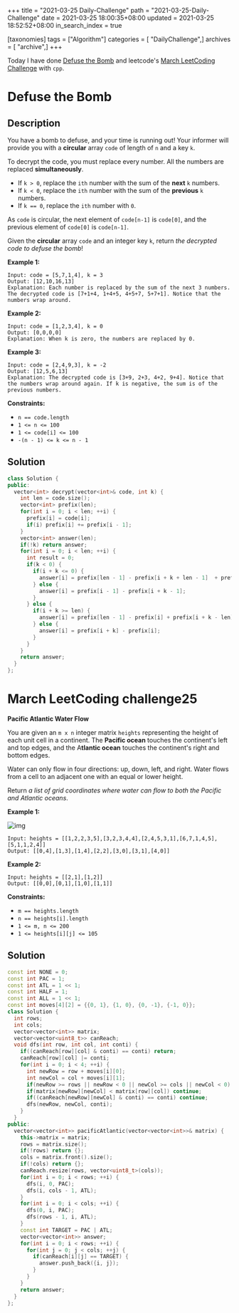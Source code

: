 +++
title = "2021-03-25 Daily-Challenge"
path = "2021-03-25-Daily-Challenge"
date = 2021-03-25 18:00:35+08:00
updated = 2021-03-25 18:52:52+08:00
in_search_index = true

[taxonomies]
tags = ["Algorithm"]
categories = [ "DailyChallenge",]
archives = [ "archive",]
+++

Today I have done [Defuse the Bomb](https://leetcode.com/problems/defuse-the-bomb/) and leetcode's [March LeetCoding Challenge](https://leetcode.com/explore/challenge/card/march-leetcoding-challenge-2021/591/week-4-march-22nd-march-28th/3684/) with `cpp`.

<!-- more -->

# Defuse the Bomb

## Description

You have a bomb to defuse, and your time is running out! Your informer will provide you with a **circular** array `code` of length of `n` and a key `k`.

To decrypt the code, you must replace every number. All the numbers are replaced **simultaneously**.

- If `k > 0`, replace the `ith` number with the sum of the **next** `k` numbers.
- If `k < 0`, replace the `ith` number with the sum of the **previous** `k` numbers.
- If `k == 0`, replace the `ith` number with `0`.

As `code` is circular, the next element of `code[n-1]` is `code[0]`, and the previous element of `code[0]` is `code[n-1]`.

Given the **circular** array `code` and an integer key `k`, return *the decrypted code to defuse the bomb*!

 

**Example 1:**

```
Input: code = [5,7,1,4], k = 3
Output: [12,10,16,13]
Explanation: Each number is replaced by the sum of the next 3 numbers. The decrypted code is [7+1+4, 1+4+5, 4+5+7, 5+7+1]. Notice that the numbers wrap around.
```

**Example 2:**

```
Input: code = [1,2,3,4], k = 0
Output: [0,0,0,0]
Explanation: When k is zero, the numbers are replaced by 0. 
```

**Example 3:**

```
Input: code = [2,4,9,3], k = -2
Output: [12,5,6,13]
Explanation: The decrypted code is [3+9, 2+3, 4+2, 9+4]. Notice that the numbers wrap around again. If k is negative, the sum is of the previous numbers.
```

 

**Constraints:**

- `n == code.length`
- `1 <= n <= 100`
- `1 <= code[i] <= 100`
- `-(n - 1) <= k <= n - 1`

## Solution

``` cpp
class Solution {
public:
  vector<int> decrypt(vector<int>& code, int k) {
    int len = code.size();
    vector<int> prefix(len);
    for(int i = 0; i < len; ++i) {
      prefix[i] = code[i];
      if(i) prefix[i] += prefix[i - 1];
    }
    vector<int> answer(len);
    if(!k) return answer;
    for(int i = 0; i < len; ++i) {
      int result = 0;
      if(k < 0) {
        if(i + k <= 0) {
          answer[i] = prefix[len - 1] - prefix[i + k + len - 1]  + prefix[i] - code[i];
        } else {
          answer[i] = prefix[i - 1] - prefix[i + k - 1];
        }
      } else {
        if(i + k >= len) {
          answer[i] = prefix[len - 1] - prefix[i] + prefix[i + k - len];
        } else {
          answer[i] = prefix[i + k] - prefix[i];
        }
      }
    }
    return answer;
  }
};
```

# March LeetCoding challenge25

**Pacific Atlantic Water Flow**

You are given an `m x n` integer matrix `heights` representing the height of each unit cell in a continent. The **Pacific ocean** touches the continent's left and top edges, and the A**tlantic ocean** touches the continent's right and bottom edges.

Water can only flow in four directions: up, down, left, and right. Water flows from a cell to an adjacent one with an equal or lower height.

Return *a list of grid coordinates where water can flow to both the Pacific and Atlantic oceans*.

 

**Example 1:**

![img](https://assets.leetcode.com/uploads/2021/03/26/ocean-grid.jpg)

```
Input: heights = [[1,2,2,3,5],[3,2,3,4,4],[2,4,5,3,1],[6,7,1,4,5],[5,1,1,2,4]]
Output: [[0,4],[1,3],[1,4],[2,2],[3,0],[3,1],[4,0]]
```

**Example 2:**

```
Input: heights = [[2,1],[1,2]]
Output: [[0,0],[0,1],[1,0],[1,1]]
```

 

**Constraints:**

- `m == heights.length`
- `n == heights[i].length`
- `1 <= m, n <= 200`
- `1 <= heights[i][j] <= 105`

## Solution

``` cpp
const int NONE = 0;
const int PAC = 1;
const int ATL = 1 << 1;
const int HALF = 1;
const int ALL = 1 << 1;
const int moves[4][2] = {{0, 1}, {1, 0}, {0, -1}, {-1, 0}};
class Solution {
  int rows;
  int cols;
  vector<vector<int>> matrix;
  vector<vector<uint8_t>> canReach;
  void dfs(int row, int col, int conti) {
    if((canReach[row][col] & conti) == conti) return;
    canReach[row][col] |= conti;
    for(int i = 0; i < 4; ++i) {
      int newRow = row + moves[i][0];
      int newCol = col + moves[i][1];
      if(newRow >= rows || newRow < 0 || newCol >= cols || newCol < 0) continue;
      if(matrix[newRow][newCol] < matrix[row][col]) continue;
      if((canReach[newRow][newCol] & conti) == conti) continue;
      dfs(newRow, newCol, conti);
    }
  }
public:
  vector<vector<int>> pacificAtlantic(vector<vector<int>>& matrix) {
    this->matrix = matrix;
    rows = matrix.size();
    if(!rows) return {};
    cols = matrix.front().size();
    if(!cols) return {};
    canReach.resize(rows, vector<uint8_t>(cols));
    for(int i = 0; i < rows; ++i) {
      dfs(i, 0, PAC);
      dfs(i, cols - 1, ATL);
    }
    for(int i = 0; i < cols; ++i) {
      dfs(0, i, PAC);
      dfs(rows - 1, i, ATL);
    }
    const int TARGET = PAC | ATL;
    vector<vector<int>> answer;
    for(int i = 0; i < rows; ++i) {
      for(int j = 0; j < cols; ++j) {
        if(canReach[i][j] == TARGET) {
          answer.push_back({i, j});
        }
      }
    }
    return answer;
  }
};
```
